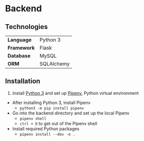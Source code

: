 # Backend

## Technologies
|               |            |
| :--           | :--        |
| **Language**  | Python 3   |
| **Framework** | Flask      |
| **Database**  | MySQL      |
| **ORM**       | SQLAlchemy |

## Installation
1. Install [Python 3](https://www.python.org/) and set up [Pipenv](https://pipenv.readthedocs.io/en/latest/), Python virtual environment
  - After installing Python 3, install Pipenv
    - `python3 -m pip install pipenv`
  - Go into the backend directory and set up the local Pipenv
    - `pipenv shell`
    - `ctrl + D` to get out of the Pipenv shell
  - Install required Python packages
    - `pipenv install --dev -e .`

